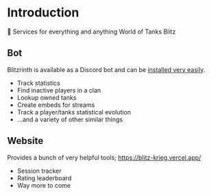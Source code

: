 # Introduction

🎉 Services for everything and anything World of Tanks Blitz

## Bot

Blitzrinth is available as a Discord bot and can be [installed very easily](/guide/invite).

- Track statistics
- Find inactive players in a clan
- Lookup owned tanks
- Create embeds for streams
- Track a player/tanks statistical evolution
- ...and a variety of other similar things

## Website

Provides a bunch of very helpful tools; https://blitz-krieg.vercel.app/

- Session tracker
- Rating leaderboard
- Way more to come
